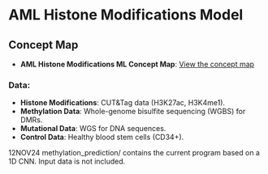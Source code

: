 # AML Histone Modifications Model

## Concept Map
- **AML Histone Modifications ML Concept Map**: [View the concept map](https://lucid.app/lucidchart/8f9cda5f-7753-4761-a9dd-4e08d61c37d2/edit?viewport_loc=-1083%2C-1158%2C4619%2C2226%2C0_0&invitationId=inv_1b0bc6d4-359a-4f1b-9018-e0c8575d44ca)

### Data:
- **Histone Modifications**: CUT&Tag data (H3K27ac, H3K4me1).
- **Methylation Data**: Whole-genome bisulfite sequencing (WGBS) for DMRs.
- **Mutational Data**: WGS for DNA sequences.
- **Control Data**: Healthy blood stem cells (CD34+).

12NOV24
methylation_prediction/ contains the current program based on a 1D CNN. Input data is not included.
